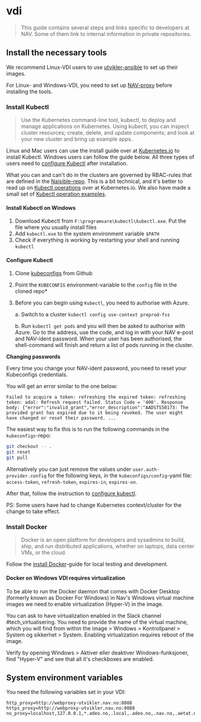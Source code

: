 # vdi

> This guide contains several steps and links specific to developers at NAV. Some of them link to internal information in private repositories.

## Install the necessary tools

We recommend Linux-VDI users to use [utvikler-ansible](https://github.com/navikt/utvikler-ansible) to set up their images.

For Linux- and Windows-VDI, you need to set up [NAV-proxy](vdi.md#system-environment-variables) before installing the tools.

### Install Kubectl

> Use the Kubernetes command-line tool, kubectl, to deploy and manage applications on Kubernetes. Using kubectl, you can inspect cluster resources; create, delete, and update components; and look at your new cluster and bring up example apps.

Linux and Mac users can use the install guide over at [Kubernetes.io](https://kubernetes.io/docs/tasks/tools/install-kubectl/) to install Kubectl. Windows users can follow the guide below. All three types of users need to [configure Kubectl](./#configure-kubectl) after installation.

What you can and can't do in the clusters are governed by RBAC-rules that are defined in the [Naisible-repo](https://github.com/nais/naisible/blob/master/files/roles/clusterroles.yaml). This is a bit technical, and it's better to read up on [Kubectl operations](https://kubernetes.io/docs/reference/kubectl/overview/#operations) over at Kubernetes.io. We also have made a small set of [Kubectl operation examples](kubectl_examples.md).

#### Install Kubectl on Windows

1. Download Kubectl from `F:\programvare\kubectl\kubectl.exe`. Put the file where you usually install files
2. Add `kubectl.exe` to the system environment variable `$PATH`
3. Check if everything is working by restarting your shell and running `kubectl`

#### Configure Kubectl

1. Clone [kubeconfigs](https://github.com/navikt/kubeconfigs) from Github
2. Point the `KUBECONFIG` environment-variable to the `config` file in the cloned repo\*
3. Before you can begin using `Kubectl`, you need to authorise with Azure.

   a. Switch to a cluster `kubectl config use-context preprod-fss`

   b. Run `kubectl get pods` and you will then be asked to authorise with Azure. Go to the address, use the code, and log in with your NAV e-post and NAV-ident password. When your user has been authorised, the shell-command will finish and return a list of pods running in the cluster.

**Changing passwords**

Every time you change your NAV-ident password, you need to reset your Kubeconfigs credentials.

You will get an error similar to the one below:

```text
Failed to acquire a token: refreshing the expired token: refreshing token: adal: Refresh request failed. Status Code = '400'. Response body: {"error":"invalid_grant","error_description":"AADSTS50173: The provided grant has expired due to it being revoked. The user might have changed or reset their password. ...
```

The easiest way to fix this is to run the following commands in the `kubeconfigs`-repo:

```bash
git checkout -- .
git reset
git pull
```

Alternatively you can just remove the values under `user.auth-provider.config` for the following keys, in the `kubeconfigs/config`-yaml file: `access-token`, `refresh-token`, `expires-in`, `expires-on`.

After that, follow the instruction to [configure kubectl](install-tools.md#configure-kubectl).

PS: Some users have had to change Kubernetes context/cluster for the change to take effect.

### Install Docker

> Docker is an open platform for developers and sysadmins to build, ship, and run distributed applications, whether on laptops, data center VMs, or the cloud.

Follow the [install Docker](https://docs.docker.com/install/)-guide for local testing and development.

#### Docker on Windows VDI requires virtualization

To be able to run the Docker daemon that comes with Docker Desktop \(formerly known as Docker For Windows\) in Nav's Windows virtual machine images we need to enable virtualization \(Hyper-V\) in the image.

You can ask to have virtualization enabled in the Slack channel \#tech\_virtualisering. You need to provide the name of the virtual machine, which you will find from within the image &gt; Windows &gt; Kontrollpanel &gt; System og sikkerhet &gt; System. Enabling virtualization requires reboot of the image.

Verify by opening Windows &gt; Aktiver eller deaktiver Windows-funksjoner, find "Hyper-V" and see that all it's checkboxes are enabled.

## System environment variables

You need the following variables set in your VDI:

```text
http_proxy=http://webproxy-utvikler.nav.no:8088
https_proxy=http://webproxy-utvikler.nav.no:8088
no_proxy=localhost,127.0.0.1,*.adeo.no,.local,.adeo.no,.nav.no,.aetat.no,.devillo.no,.oera.no,devel,.nais.io
```

